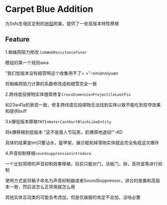# Carpet Blue Addition

为Ssfs生电区定制的[地毯](https://github.com/gnembon/fabric-carpet)附属，提供了一些高版本特性移植

## Feature

1.蜘蛛网阻力修改 ``CobWebResistanceTuner``

模组的第一个规则awa

"我们低版本没有细雪啊这个收集用不了= ="-xinianxiyuan

将蜘蛛网阻力计算的系数修改成和细雪完全一致

2.跨纬度投掷物实体搜索修复``CrossDimensionProjectileLootFix``

如23w41a的表现一致，修复跨纬度后投掷物无法找到实体以致不能吃到掠夺效果和提供buff

3.k爆低版本移植``TNTInWaterCantHurtBlockLikeEntity``

将k爆移植到低版本
"这不是愚人节玩笑，奶爆原地退役!"-KD

具体的结果是tnt只要沾水，盔甲架，展示框和掉落物实体就会完全免疫这次爆炸

4.声音抑制移植``soundsuppressionintroduce``

一个比较简陋的声音抑制效果移植，目前只能对门，活板门，钟，音符盒等进行抑制

使用方式是将箱子命名为声音抑制器或者SoundSuppressor，讲台的放置和高版本一致，然后该怎么正常用就怎么用

其他实体互动类的可能会考虑加，但是仅崩服的肯定不会加，没啥必要
